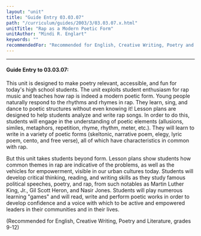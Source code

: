 ```yaml
---
layout: "unit"
title: "Guide Entry 03.03.07"
path: "/curriculum/guides/2003/3/03.03.07.x.html"
unitTitle: "Rap as a Modern Poetic Form"
unitAuthor: "Mindi R. Englart"
keywords: ""
recommendedFor: "Recommended for English, Creative Writing, Poetry and Literature, grades 9-12"
---
```

<body>
<hr/>
<h4>
Guide Entry to 03.03.07:
</h4>
<p>
This unit is designed to make poetry relevant, accessible, and fun for today's high school students. The unit exploits student enthusiasm for rap music and teaches how rap is indeed a modern poetic form. Young people naturally respond to the rhythms and rhymes in rap. They learn, sing, and dance to poetic structures without even knowing it! Lesson plans are designed to help students analyze and write rap songs. In order to do this, students will engage in the understanding of poetic elements (allusions, similes, metaphors, repetition, rhyme, rhythm, meter, etc.). They will learn to write in a variety of poetic forms (skeltonic, narrative poem, elegy, lyric poem, cento, and free verse), all of which have characteristics in common with rap.
</p>
<p>
But this unit takes students beyond form. Lesson plans show students how common themes in rap are indicative of the problems, as well as the vehicles for empowerment, visible in our urban cultures today. Students will develop critical thinking, reading, and writing skills as they study famous political speeches, poetry, and rap, from such notables as Martin Luther King, Jr., Gil Scott Heron, and Nasir Jones. Students will play numerous learning "games" and will read, write and perform poetic works in order to develop confidence and a voice with which to be active and empowered leaders in their communities and in their lives.
</p>
<p>
(Recommended for English, Creative Writing, Poetry and Literature, grades 9-12)
</p>
</body>